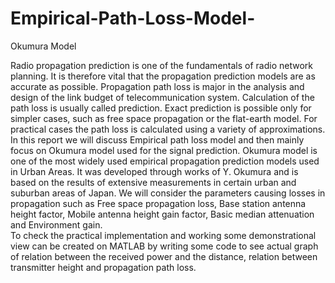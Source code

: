 # Empirical-Path-Loss-Model-
Okumura Model


Radio propagation prediction is one of the fundamentals of radio network planning. It is therefore vital that the propagation prediction models are as accurate as possible. Propagation path loss is major in the analysis and design of the link budget of telecommunication system. Calculation of the path loss is usually called prediction. Exact prediction is possible only for simpler cases, such as free space propagation or the flat-earth model. For practical cases the path loss is calculated using a variety of approximations.<br/>
In this report we will discuss Empirical path loss model and then mainly focus on Okumura model used for the signal prediction. Okumura model is one of the most widely used empirical propagation prediction models used in Urban Areas. It was developed through works of Y. Okumura and is based on the results of extensive measurements in certain urban and suburban areas of Japan. We will consider the parameters causing losses in propagation such as Free space propagation loss, Base station antenna height factor, Mobile antenna height gain factor, Basic median attenuation and Environment gain.<br/>
To check the practical implementation and working some demonstrational view can be created on MATLAB by writing some code to see actual graph of relation between the received power and the distance, relation between transmitter height and propagation path loss.
